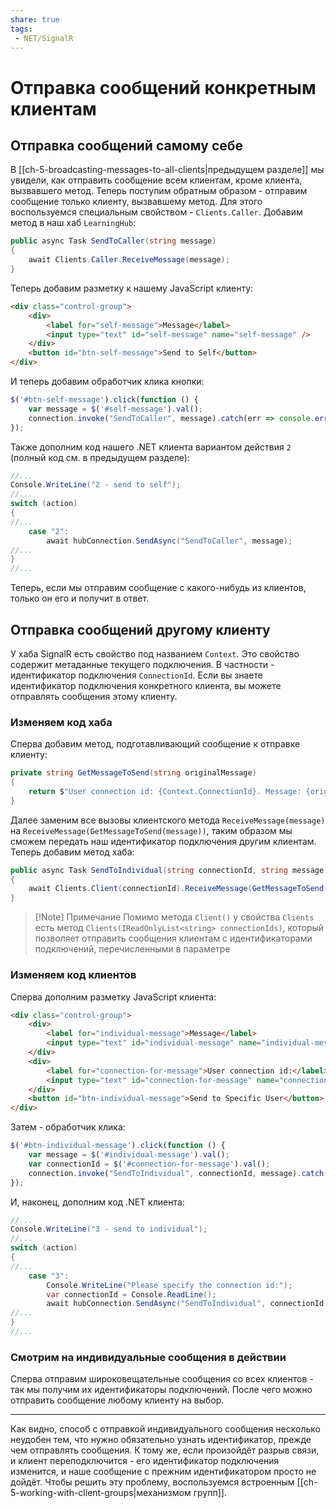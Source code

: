 ```yaml
---
share: true
tags:
 - NET/SignalR
---
```

# Отправка сообщений конкретным клиентам
## Отправка сообщений самому себе
В [[ch-5-broadcasting-messages-to-all-clients|предыдущем разделе]] мы увидели, как отправить сообщение всем клиентам, кроме клиента, вызвавшего метод. Теперь поступим обратным образом - отправим сообщение только клиенту, вызвавшему метод. Для этого воспользуемся специальным свойством - `Clients.Caller`.
Добавим метод в наш хаб `LearningHub`:
```csharp
public async Task SendToCaller(string message)
{
	await Clients.Caller.ReceiveMessage(message);
}
```
Теперь добавим разметку к нашему JavaScript клиенту:
```html
<div class="control-group">
	<div>
		<label for="self-message">Message</label>
		<input type="text" id="self-message" name="self-message" />
	</div>
	<button id="btn-self-message">Send to Self</button>
</div>
```
И теперь добавим обработчик клика кнопки:
```js
$('#btn-self-message').click(function () {
	var message = $('#self-message').val();
	connection.invoke("SendToCaller", message).catch(err => console.error(err.ToString()));
});
```
Также дополним код нашего .NET клиента вариантом действия `2` (полный код см. в предыдущем разделе):
```csharp
//...
Console.WriteLine("2 - send to self");
//...
switch (action)
{
//...
	case "2":
		await hubConnection.SendAsync("SendToCaller", message);
//...
}
//...
```
Теперь, если мы отправим сообщение с какого-нибудь из клиентов, только он его и получит в ответ.
## Отправка сообщений другому клиенту
У хаба SignalR есть свойство под названием `Context`. Это свойство содержит метаданные текущего подключения. В частности - идентификатор подключения `ConnectionId`. Если вы знаете идентификатор подключения конкретного клиента, вы можете отправлять сообщения этому клиенту.
### Изменяем код хаба
Сперва добавим метод, подготавливающий сообщение к отправке клиенту:
```csharp
private string GetMessageToSend(string originalMessage)
{
	return $"User connection id: {Context.ConnectionId}. Message: {originalMessage}";
}
```
Далее заменим все вызовы клиентского метода `ReceiveMessage(message)` на `ReceiveMessage(GetMessageToSend(message))`, таким образом мы сможем передать наш идентификатор подключения другим клиентам. Теперь добавим метод хаба:
```csharp
public async Task SendToIndividual(string connectionId, string message)
{
	await Clients.Client(connectionId).ReceiveMessage(GetMessageToSend(message));
}
```
> [!Note] Примечание
> Помимо метода `Client()` у свойства `Clients` есть метод `Clients(IReadOnlyList<string> connectionIds)`, который позволяет отправить сообщения клиентам с идентификаторами подключений, перечисленными в параметре

### Изменяем код клиентов
Сперва дополним разметку JavaScript клиента:
```html
<div class="control-group">
	<div>
		<label for="individual-message">Message</label>
		<input type="text" id="individual-message" name="individual-message" />
	</div>
	<div>
		<label for="connection-for-message">User connection id:</label>
		<input type="text" id="connection-for-message" name="connection-for-message" />
	</div>
	<button id="btn-individual-message">Send to Specific User</button>
</div>
```
Затем - обработчик клика:
```js
$('#btn-individual-message').click(function () {
	var message = $('#individual-message').val();
	var connectionId = $('#connection-for-message').val();
	connection.invoke("SendToIndividual", connectionId, message).catch(err => console.error(err.toString()));
});
```
И, наконец, дополним код .NET клиента:
```csharp
//...
Console.WriteLine("3 - send to individual");
//...
switch (action)
{
//...
	case "3":
		Console.WriteLine("Please specify the connection id:");
		var connectionId = Console.ReadLine();
		await hubConnection.SendAsync("SendToIndividual", connectionId, message);
//...
}
//...
```
### Смотрим на индивидуальные сообщения в действии
Сперва отправим широковещательные сообщения со всех клиентов - так мы получим их идентификаторы подключений. После чего можно отправить сообщение любому клиенту на выбор.

---
Как видно, способ с отправкой индивидуального сообщения несколько неудобен тем, что нужно обязательно узнать идентификатор, прежде чем отправлять сообщения. К тому же, если произойдёт разрыв связи, и клиент переподключится - его идентификатор подключения изменится, и наше сообщение с прежним идентификатором просто не дойдёт.
Чтобы решить эту проблему, воспользуемся встроенным [[ch-5-working-with-client-groups|механизмом групп]].